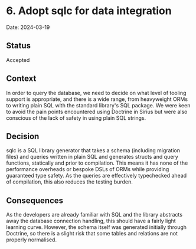 # 6. Adopt sqlc for data integration

Date: 2024-03-19

## Status

Accepted

## Context

In order to query the database, we need to decide on what level of tooling support is appropriate, and there is a wide
range, from heavyweight ORMs to writing plain SQL with the standard library's SQL package. We were keen to avoid the 
pain points encountered using Doctrine in Sirius but were also conscious of the lack of safety in using plain SQL strings.

## Decision

sqlc is a SQL library generator that takes a schema (including migration files) and queries written in plain SQL and generates
structs and query functions, statically and prior to compilation. This means it has none of the performance overheads or 
bespoke DSLs of ORMs while providing guaranteed type safety. As the queries are effectively typechecked ahead of compilation,
this also reduces the testing burden.

## Consequences

As the developers are already familiar with SQL and the library abstracts away the database connection handling, this 
should have a fairly light learning curve. However, the schema itself was generated initially through Doctrine, so there
is a slight risk that some tables and relations are not properly normalised.